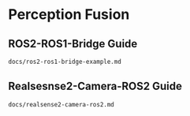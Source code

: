 # Perception Fusion

## ROS2-ROS1-Bridge Guide

```bash
docs/ros2-ros1-bridge-example.md
```

## Realsesnse2-Camera-ROS2 Guide

```bash
docs/realsense2-camera-ros2.md
```